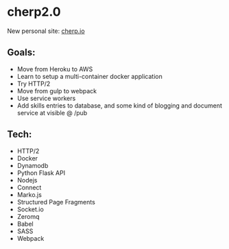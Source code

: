 cherp2.0
=======

New personal site: [cherp.io](http://cherp.io/)

Goals: 
------

* Move from Heroku to AWS
* Learn to setup a multi-container docker application
* Try HTTP/2
* Move from gulp to webpack
* Use service workers
* Add skills entries to database, and some kind of blogging and document service at visible @ /pub

Tech:
------

* HTTP/2
* Docker
* Dynamodb
* Python Flask API
* Nodejs 
* Connect
* Marko.js
* Structured Page Fragments
* Socket.io
* Zeromq
* Babel
* SASS
* Webpack
